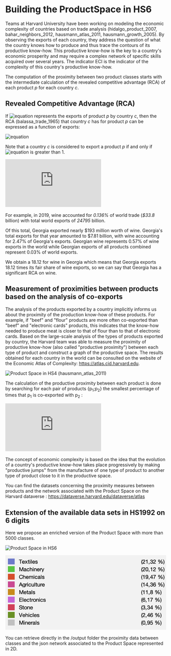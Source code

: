 # Building the ProductSpace in HS6

Teams at Harvard University have been working on modeling the economic complexity of countries based on trade analysis (hidalgo_product_2007, bahar_neighbors_2012, hausmann_atlas_2011, hausmann_growth_2005). By observing the exports of each country, they address the question of what the country knows how to produce and thus trace the contours of its productive know-how. This productive know-how is the key to a country's economic prosperity and may require a complex network of specific skills acquired over several years. The indicator ECI is the indicator of the complexity of this country's productive know-how.

The computation of the proximity between two product classes starts with the intermediate calculation of the revealed competitive advantage (RCA) of each product *p* for each country *c*.

## Revealed Competitive Advantage (RCA)

If ![equation](https://latex.codecogs.com/gif.latex?X_{cp}) represents the exports of product *p* by country *c*, then the RCA (balassa_trade_1965) that country *c* has for product *p* can be expressed as a function of exports:

![equation](https://latex.codecogs.com/gif.latex?RCA_{cp}%20=%20\frac{X_{cp}}{\sum_c{X_{cp}}}%20/%20\frac{\sum_p{X_{cp}}}{\sum_{c,p}{X_{cp}}})

Note that a country *c* is considered to export a product *p* if and only if ![equation](https://latex.codecogs.com/gif.latex?RCA_{cp}) is greater than 1.

![equation](https://latex.codecogs.com/gif.latex?M_%7Bcp%7D%20%3D%20%5Cleft%20%5C%7B%20%5Cbegin%7Barray%7D%7Br%20c%20l%7D%201%20%26%20si%20%5C%3A%20%5Cmathit%7BRCA_%7Bcp%7D%7D%5Cgeq%201%3B%20%5C%5C%200%20%26%20else%20%5Cend%7Barray%7D%20%5Cright%20.)

For example, in 2019, wine accounted for *0.136%* of world trade (*$33.8* billion) with total world exports of *24795* billion.

Of this total, Georgia exported nearly $193 million worth of wine. Georgia's total exports for that year amounted to $7.81 billion, with wine accounting for 2.47% of Georgia's exports. Georgian wine represents 0.57% of wine exports in the world while Georgian exports of all products combined represent 0.03% of world exports.

We obtain a 18.12 for wine in Georgia which means that Georgia exports 18.12 times its fair share of wine exports, so we can say that Georgia has a significant RCA on wine.

## Measurement of proximities between products based on the analysis of co-exports

The analysis of the products exported by a country implicitly informs us about the proximity of the production know-how of these products. For example, if "beef" and "flour" products are more often co-exported than "beef" and "electronic cards" products, this indicates that the know-how needed to produce meat is closer to that of flour than to that of electronic cards. Based on the large-scale analysis of the types of products exported by country, the Harvard team was able to measure the proximity of productive know-how (also called "productive proximity") between each type of product and construct a graph of the productive space. The results obtained for each country in the world can be consulted on the website of the Economic Atlas of Complexity: https://atlas.cid.harvard.edu.

![Product Space in HS4 (hausmann_atlas_2011)](https://www.openstudio.fr/app/uploads/2020/11/Screenshot-2020-11-25-at-17.31.09.png)

The calculation of the productive proximity between each product is done by searching for each pair of products {p<sub>1</sub>;p<sub>2</sub>} the smallest percentage of times that p<sub>1</sub> is co-exported with p<sub>2</sub> :

![equation](https://latex.codecogs.com/gif.latex?%5Cphi_%7Bp_1%2Cp_2%7D%20%3D%20min%20%5Cleft%20%5C%7B%20%5Cfrac%7B%5Csum_cM_%7Bcp_1%7DM_%7Bcp_2%7D%7D%7B%5Csum_cM_%7Bcp_1%7D%7D%20%7E%5Cmiddle%7C%7E%20%5Cfrac%7B%5Csum_cM_%7Bcp_1%7DM_%7Bcp_2%7D%7D%7B%5Csum_cM_%7Bcp2%7D%7D%20%5Cright%20%5C%7D)

The concept of economic complexity is based on the idea that the evolution of a country's productive know-how takes place progressively by making "productive jumps" from the manufacture of one type of product to another type of product close to it in the productive space. 

You can find the datasets concerning the proximity measures between products and the network associated with the Product Space on the Harvard dataverse : https://dataverse.harvard.edu/dataverse/atlas

## Extension of the available data sets in HS1992 on 6 digits

Here we propose an enriched version of the Product Space with more than 5000 classes.

![Product Space in HS6](https://raw.githubusercontent.com/apachot/Building-the-ProductSpace-in-HS6/e857ca237197f384a9a41668321a61fdbbbe72da/gephi/HS6_proximities.svg)

![Legend associated with Product Space in HS6](https://github.com/apachot/Building-the-ProductSpace-in-HS6/blob/main/gephi/HS6_ProductSpace_legend.png?raw=true)

You can retrieve directly in the /output folder the proximity data between classes and the json network associated to the Product Space represented in 2D.

